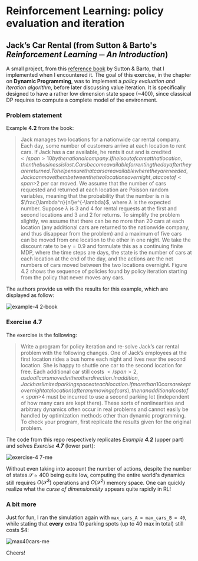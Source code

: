 # Reinforcement Learning: policy evaluation and iteration
## Jack’s Car Rental (from Sutton & Barto's _Reinforcement Learning ─ An Introduction_)
A small project, from this [reference book](http://incompleteideas.net/book/RLbook2020.pdf) by Sutton & Barto, that I implemented when I encountered it. The goal of this exercise, in the chapter on **Dynamic Programming**, was to implement a _policy evaluation and iteration algorithm_, before later discussing value iteration. It is specifically designed to have a rather low dimension state space (~400), since classical DP requires to compute a complete model of the environment.

### Problem statement

Example **4.2** from the book:
> Jack manages two locations for a nationwide car rental company. Each day, some number of customers arrive at each location to rent cars. If Jack has a car available, he rents it out and is credited <span>$</span>10 by the national company. If he is out of cars at that location, then the business is lost. Cars become available for renting the day after they are returned. To help ensure that cars are available where they are needed, Jack can move them between the two locations overnight, at a cost of <span>$</span>2 per car moved. We assume that the number of cars requested and returned at each location are Poisson random variables, meaning that the probability that the number is $n$ is 
$\frac{\lambda^n}{n!}e^{-\lambda}$, where $\lambda$ is the expected number. Suppose $\lambda$ is 3 and 4 for rental requests at
the first and second locations and 3 and 2 for returns. To simplify the problem slightly, we assume that there can be no more than 20 cars at each location (any additional cars are returned to the nationwide company, and thus disappear from the problem) and a maximum of five cars can be moved from one location to the other in one night. We take the discount rate to be $\gamma = 0.9$ and formulate this as a continuing finite MDP, where the time steps are days, the state is the number of cars at each location at the end of the day, and the actions are the net numbers of cars moved between the two locations overnight. Figure 4.2 shows the sequence of policies found by policy iteration starting from the policy that never moves any cars.

The authors provide us with the results for this example, which are displayed as follow:

![example-4 2-book](https://user-images.githubusercontent.com/114467748/192849100-19008b5f-b6b2-4f4b-9964-36cd0805c376.png)

### Exercise **4.7**

The exercise is the following:
> Write a program for policy iteration and re-solve Jack’s car rental problem with the following changes. One of Jack’s employees at the first location rides a bus home each night and lives near the second location. She is happy to shuttle one car to the second location for free. Each additional car still costs <span>$</span>2, as do all cars moved in the other direction. In addition, Jack has limited parking space at each location. If more than 10 cars are kept overnight at a location (after any moving of cars), then an additional cost of <span>$</span>4 must be incurred to use a second parking lot (independent of how many cars are kept there). These sorts of nonlinearities and arbitrary dynamics often occur in real problems and cannot easily be handled by optimization methods other than dynamic programming. To check your program, first replicate the results given for the original problem.

The code from this repo respectively replicates _Example **4.2**_ (upper part) and solves _Exercise **4.7**_ (lower part):

![exercise-4 7-me](https://user-images.githubusercontent.com/114467748/192849833-ffa0c03c-d8a2-40be-adbd-b73e62cfaf10.png)

Without even taking into account the number of actions, despite the number of states $\mathcal{S}\simeq 400$ being quite low, computing the entire world's dynamics still requires $O(\mathcal{S}^3)$ operations and $O(\mathcal{S}^2)$ memory space. One can quickly realize what the _curse of dimensionality_ appears quite rapidly in RL!

### A bit more

Just for fun, I ran the simulation again with `max_cars_A = max_cars_B = 40`, while stating that **every** extra 10 parking spots (up to 40 max in total) still costs <span>$</span>4:

![max40cars-me](https://user-images.githubusercontent.com/114467748/192899942-b1ec5fce-1c28-44de-b134-22bb2b92e6fe.png)

Cheers!

